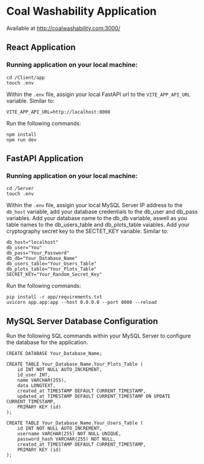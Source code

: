 # Coal Washability Application
Available at http://coalwashability.com:3000/

## React Application
### Running application on your local machine:
```
cd /Client/app
touch .env
```
Within the `.env` file, assigin your local FastAPI url to the `VITE_APP_API_URL` variable.
Similar to:
```
VITE_APP_API_URL=http://localhost:8000
```
Run the following commands:
```
npm install
npm run dev
```
## FastAPI Application
### Running application on your local machine:
```
cd /Server
touch .env
```
Within the `.env` file, assigin your local MySQL Server IP address to the `db_host` variable, add your database credentials to the db_user and db_pass variables. Add your database name to the db_db variable, aswell as you table names to the db_users_table and db_plots_table vaiables. Add your cryptography secret key to the SECTET_KEY variable.
Similar to:
```
db_host="localhost"
db_user="You"
db_pass="Your_Password"
db_db="Your_Database_Name"
db_users_table="Your_Users_Table"
db_plots_table="Your_Plots_Table"
SECRET_KEY="Your_Random_Secret_Key"
```
Run the following commands:
```
pip install -r app/requirements.txt
uvicorn app.app:app --host 0.0.0.0 --port 8000 --reload
```
## MySQL Server Database Configuration
Run the following SQL commands within your MySQL Server to configure the database for the application.
```
CREATE DATABASE Your_Database_Name;

CREATE TABLE Your_Database_Name.Your_Plots_Table (
    id INT NOT NULL AUTO_INCREMENT,
    id_user INT,
    name VARCHAR(255),
    data LONGTEXT,
    created_at TIMESTAMP DEFAULT CURRENT_TIMESTAMP,
    updated_at TIMESTAMP DEFAULT CURRENT_TIMESTAMP ON UPDATE CURRENT_TIMESTAMP,
    PRIMARY KEY (id)
);

CREATE TABLE Your_Database_Name.Your_Users_Table (
    id INT NOT NULL AUTO_INCREMENT,
    username VARCHAR(255) NOT NULL UNIQUE,
    password_hash VARCHAR(255) NOT NULL,
    created_at TIMESTAMP DEFAULT CURRENT_TIMESTAMP,
    PRIMARY KEY (id)
);
```
